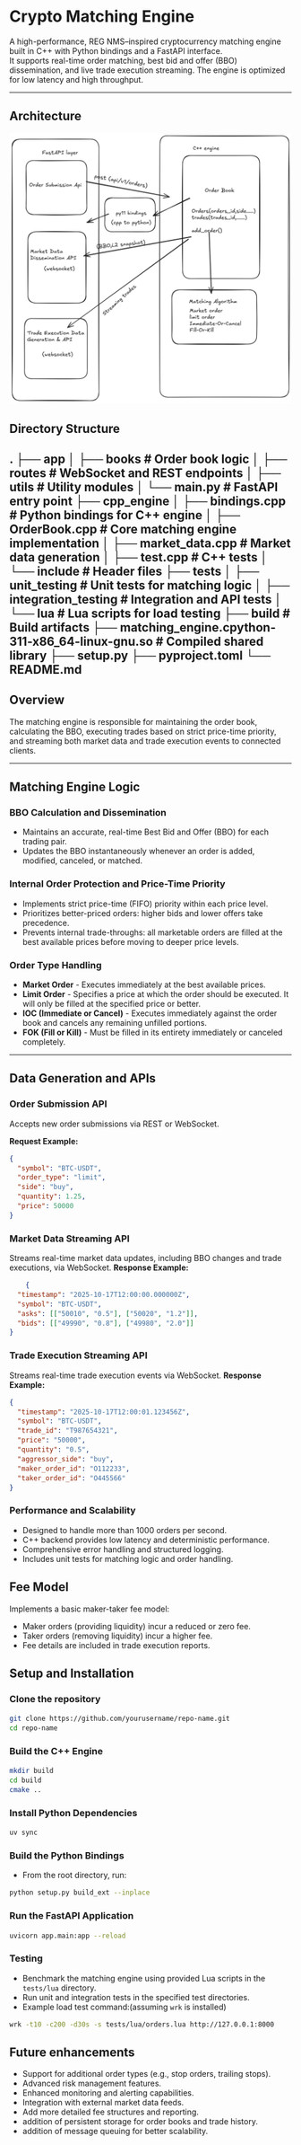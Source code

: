 # Crypto Matching Engine

A high-performance, REG NMS–inspired cryptocurrency matching engine built in C++ with Python bindings and a FastAPI interface.  
It supports real-time order matching, best bid and offer (BBO) dissemination, and live trade execution streaming. The engine is optimized for low latency and high throughput.

---


## Architecture
![architecture](docs/architecture.png)
## Directory Structure
.
├── app
│   ├── books                # Order book logic
│   ├── routes               # WebSocket and REST endpoints
│   ├── utils                # Utility modules
│   └── main.py              # FastAPI entry point
├── cpp_engine
│   ├── bindings.cpp         # Python bindings for C++ engine
│   ├── OrderBook.cpp        # Core matching engine implementation
│   ├── market_data.cpp      # Market data generation
│   ├── test.cpp             # C++ tests
│   └── include              # Header files
├── tests
│   ├── unit_testing         # Unit tests for matching logic
│   ├── integration_testing  # Integration and API tests
│   └── lua                  # Lua scripts for load testing
├── build                    # Build artifacts
├── matching_engine.cpython-311-x86_64-linux-gnu.so  # Compiled shared library
├── setup.py
├── pyproject.toml
└── README.md
---

## Overview

The matching engine is responsible for maintaining the order book, calculating the BBO, executing trades based on strict price-time priority, and streaming both market data and trade execution events to connected clients.

---

## Matching Engine Logic

### BBO Calculation and Dissemination
- Maintains an accurate, real-time Best Bid and Offer (BBO) for each trading pair.
- Updates the BBO instantaneously whenever an order is added, modified, canceled, or matched.

### Internal Order Protection and Price-Time Priority
- Implements strict price-time (FIFO) priority within each price level.
- Prioritizes better-priced orders: higher bids and lower offers take precedence.
- Prevents internal trade-throughs: all marketable orders are filled at the best available prices before moving to deeper price levels.

### Order Type Handling
- **Market Order** - Executes immediately at the best available prices.
- **Limit Order** - Specifies a price at which the order should be executed. It will only be filled at the specified price or better.
- **IOC (Immediate or Cancel)** - Executes immediately against the order book and cancels any remaining unfilled portions.
- **FOK (Fill or Kill)** - Must be filled in its entirety immediately or canceled completely.

---

## Data Generation and APIs

### Order Submission API
Accepts new order submissions via REST or WebSocket.

**Request Example:**
```json
{
  "symbol": "BTC-USDT",
  "order_type": "limit",
  "side": "buy",
  "quantity": 1.25,
  "price": 50000
}

```
### Market Data Streaming API
Streams real-time market data updates, including BBO changes and trade executions, via WebSocket.
**Response Example:**
```json
    {
  "timestamp": "2025-10-17T12:00:00.000000Z",
  "symbol": "BTC-USDT",
  "asks": [["50010", "0.5"], ["50020", "1.2"]],
  "bids": [["49990", "0.8"], ["49980", "2.0"]]
}

```
### Trade Execution Streaming API
Streams real-time trade execution events via WebSocket.
**Response Example:**
```json
{
  "timestamp": "2025-10-17T12:00:01.123456Z",
  "symbol": "BTC-USDT",
  "trade_id": "T987654321",
  "price": "50000",
  "quantity": "0.5",
  "aggressor_side": "buy",
  "maker_order_id": "O112233",
  "taker_order_id": "O445566"
}

```

### Performance and Scalability
- Designed to handle more than 1000 orders per second.
- C++ backend provides low latency and deterministic performance.
- Comprehensive error handling and structured logging.
- Includes unit tests for matching logic and order handling.

## Fee Model
Implements a basic maker-taker fee model:   
- Maker orders (providing liquidity) incur a reduced or zero fee.
- Taker orders (removing liquidity) incur a higher fee.
- Fee details are included in trade execution reports.

## Setup and Installation

### Clone the repository
```bash
git clone https://github.com/yourusername/repo-name.git
cd repo-name
```

### Build the C++ Engine
```bash
mkdir build
cd build
cmake ..
```

### Install Python Dependencies
```bash
uv sync
```

### Build the Python Bindings
- From the root directory, run:
```bash
python setup.py build_ext --inplace
```


### Run the FastAPI Application
```bash
uvicorn app.main:app --reload
```


### Testing


- Benchmark the matching engine using provided Lua scripts in the `tests/lua` directory.
- Run unit and integration tests in the specified test directories.
- Example load test command:(assuming `wrk` is installed)

```bash
wrk -t10 -c200 -d30s -s tests/lua/orders.lua http://127.0.0.1:8000

```
## Future enhancements
- Support for additional order types (e.g., stop orders, trailing stops).
- Advanced risk management features.
- Enhanced monitoring and alerting capabilities.
- Integration with external market data feeds.
- Add more detailed fee structures and reporting.
- addition of persistent storage for order books and trade history.
- addition of message queuing for better scalability.
